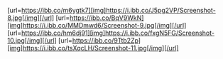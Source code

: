 [url=https://ibb.co/m6ygtk7][img]https://i.ibb.co/J5pg2VP/Screenshot-8.jpg[/img][/url]
[url=https://ibb.co/BqV9WkN][img]https://i.ibb.co/MMDmwd6/Screenshot-9.jpg[/img][/url]
[url=https://ibb.co/hm6dj91][img]https://i.ibb.co/fxgN5FG/Screenshot-10.jpg[/img][/url]
[url=https://ibb.co/9Ttb2Zp][img]https://i.ibb.co/tsXqcLH/Screenshot-11.jpg[/img][/url]
